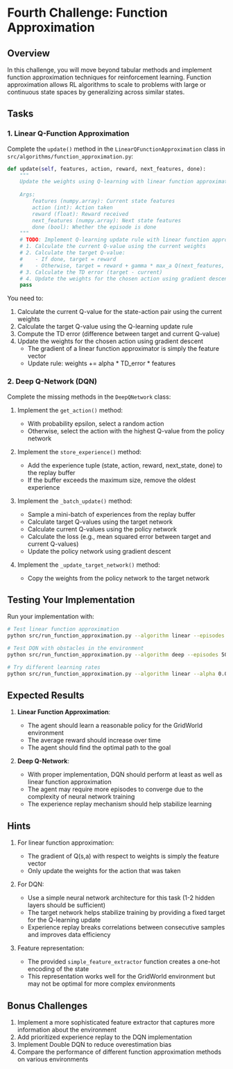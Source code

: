 # Fourth Challenge: Function Approximation

## Overview

In this challenge, you will move beyond tabular methods and implement function approximation techniques for reinforcement learning. Function approximation allows RL algorithms to scale to problems with large or continuous state spaces by generalizing across similar states.

## Tasks

### 1. Linear Q-Function Approximation

Complete the `update()` method in the `LinearQFunctionApproximation` class in `src/algorithms/function_approximation.py`:

```python
def update(self, features, action, reward, next_features, done):
    """
    Update the weights using Q-learning with linear function approximation
    
    Args:
        features (numpy.array): Current state features
        action (int): Action taken
        reward (float): Reward received
        next_features (numpy.array): Next state features
        done (bool): Whether the episode is done
    """
    # TODO: Implement Q-learning update rule with linear function approximation
    # 1. Calculate the current Q-value using the current weights
    # 2. Calculate the target Q-value:
    #    - If done, target = reward
    #    - Otherwise, target = reward + gamma * max_a Q(next_features, a)
    # 3. Calculate the TD error (target - current)
    # 4. Update the weights for the chosen action using gradient descent
    pass
```

You need to:
1. Calculate the current Q-value for the state-action pair using the current weights
2. Calculate the target Q-value using the Q-learning update rule
3. Compute the TD error (difference between target and current Q-value)
4. Update the weights for the chosen action using gradient descent
   - The gradient of a linear function approximator is simply the feature vector
   - Update rule: weights += alpha * TD_error * features

### 2. Deep Q-Network (DQN)

Complete the missing methods in the `DeepQNetwork` class:

1. Implement the `get_action()` method:
   - With probability epsilon, select a random action
   - Otherwise, select the action with the highest Q-value from the policy network

2. Implement the `store_experience()` method:
   - Add the experience tuple (state, action, reward, next_state, done) to the replay buffer
   - If the buffer exceeds the maximum size, remove the oldest experience

3. Implement the `_batch_update()` method:
   - Sample a mini-batch of experiences from the replay buffer
   - Calculate target Q-values using the target network
   - Calculate current Q-values using the policy network
   - Calculate the loss (e.g., mean squared error between target and current Q-values)
   - Update the policy network using gradient descent

4. Implement the `_update_target_network()` method:
   - Copy the weights from the policy network to the target network

## Testing Your Implementation

Run your implementation with:

```bash
# Test linear function approximation
python src/run_function_approximation.py --algorithm linear --episodes 500

# Test DQN with obstacles in the environment
python src/run_function_approximation.py --algorithm deep --episodes 500 --obstacles

# Try different learning rates
python src/run_function_approximation.py --algorithm linear --alpha 0.05
```

## Expected Results

1. **Linear Function Approximation**:
   - The agent should learn a reasonable policy for the GridWorld environment
   - The average reward should increase over time
   - The agent should find the optimal path to the goal

2. **Deep Q-Network**:
   - With proper implementation, DQN should perform at least as well as linear function approximation
   - The agent may require more episodes to converge due to the complexity of neural network training
   - The experience replay mechanism should help stabilize learning

## Hints

1. For linear function approximation:
   - The gradient of Q(s,a) with respect to weights is simply the feature vector
   - Only update the weights for the action that was taken

2. For DQN:
   - Use a simple neural network architecture for this task (1-2 hidden layers should be sufficient)
   - The target network helps stabilize training by providing a fixed target for the Q-learning update
   - Experience replay breaks correlations between consecutive samples and improves data efficiency

3. Feature representation:
   - The provided `simple_feature_extractor` function creates a one-hot encoding of the state
   - This representation works well for the GridWorld environment but may not be optimal for more complex environments

## Bonus Challenges

1. Implement a more sophisticated feature extractor that captures more information about the environment
2. Add prioritized experience replay to the DQN implementation
3. Implement Double DQN to reduce overestimation bias
4. Compare the performance of different function approximation methods on various environments 